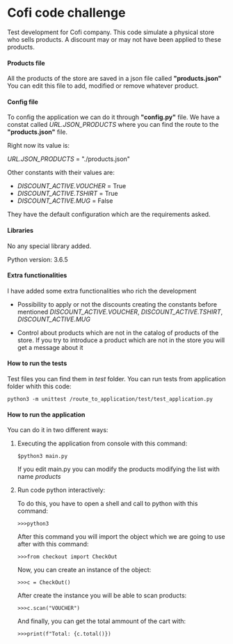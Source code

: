 # Cofi code challenge

Test development for Cofi company. This code simulate a physical store who
sells products. A discount may or may not have been applied to these products.

#### Products file
All the products of the store are saved in a json file called **"products.json"**
You can edit this file to add, modified or remove whatever product.

#### Config file
To config the application we can do it through **"config.py"** file. We have
a constat called *URL.JSON_PRODUCTS* where you can find the route to the **"products.json"**
file.

Right now its value is:

*URL.JSON_PRODUCTS* = "./products.json"

Other constants with their values are:

* *DISCOUNT_ACTIVE.VOUCHER* = True
* *DISCOUNT_ACTIVE.TSHIRT* = True
* *DISCOUNT_ACTIVE.MUG* = False

They have the default configuration which are the requirements asked.

#### Libraries
No any special library added. 

Python version: 3.6.5

#### Extra functionalities
I have added some extra functionalities who rich the development
* Possibility to apply or not the discounts creating the constants before mentioned
    *DISCOUNT_ACTIVE.VOUCHER*, *DISCOUNT_ACTIVE.TSHIRT*, *DISCOUNT_ACTIVE.MUG*

* Control about products which are not in the catalog of products of the store.
If you try to introduce a product which are not in the store you will get a message
about it

#### How to run the tests
Test files you can find them in *test* folder. You can run tests from
application folder whith this code:

````
python3 -m unittest /route_to_application/test/test_application.py
````

#### How to run the application
You can do it in two different ways:
1. Executing the application from console with this command:
    ````
    $python3 main.py
    ````
    If you edit main.py you can modify the products modifying the list with name *products* 

2. Run code python interactively:

    To do this, you have to open a shell and call to python with this
    command: 
    ````
    >>>python3
    ````
    After this command you will import the object which we are going to 
    use after with this command: 
    ````
    >>>from checkout import CheckOut
    ````
    Now, you can create an instance of the object:
    ````
    >>>c = CheckOut()
    ````
    
    After create the instance you will be able to scan products:
    ````
    >>>c.scan("VOUCHER")
    ````
    
    And finally, you can get the total ammount of the cart with: 
    ````
    >>>print(f"Total: {c.total()})
    ````
   
